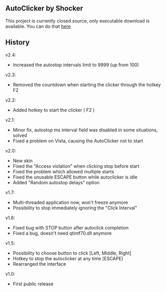 ## AutoClicker by Shocker
This project is currently closed source, only executable download is available. You can do that [here](https://github.com/Shocker/soft_autoclicker_/releases)

## History

v2.4:
- Increased the autostop intervals limit to 9999 (up from 100)

v2.3:
- Removed the countdown when starting the clicker through the hotkey F2

v2.2:
- Added hotkey to start the clicker ( F2 )

v2.1:
- Minor fix, autostop ms interval field was disabled in some situations, solved
- Fixed a problem on Vista, causing the AutoClicker not to start

v2.0:
- New skin
- Fixed the "Access violation" when clicking stop before start
- Fixed the problem which allowed multiple starts
- Fixed the unusable ESCAPE button while autoclicker is idle
- Added "Random autostop delays" option

v1.7:
- Multi-threaded application now, won't freeze anymore
- Possibility to stop immediately ignoring the "Click Interval"

v1.6:
- Fixed bug with STOP button after autoclick completion
- Fixed a bug, doesn't need qtintf70.dll anymore

v1.5:
- Possibility to choose button to click [Left, Middle, Right]
- Hotkey to stop the autoclicker at any time [ESCAPE]
- Rearranged the interface

v1.0:
- First public release
